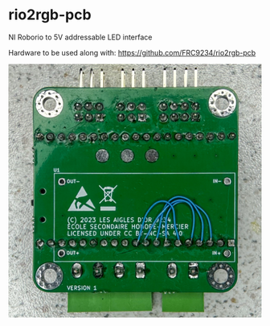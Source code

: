 # rio2rgb-pcb
NI Roborio to 5V addressable LED interface

Hardware to be used along with: https://github.com/FRC9234/rio2rgb-pcb


![alt text](assemblyPictures/rio2pwmv1backassembled.jpg?raw=true=250x250)
